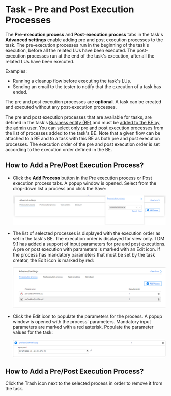 # Task - Pre and Post Execution Processes

The **Pre-execution process** and **Post-execution process** tabs in the task's **Advanced settings** enable adding pre and post execution processes to the task. The pre-execution processes run in the beginning of the task's execution, before all the related LUs have been executed. The post-execution processes run at the end of the task's execution, after all the related LUs have been executed. 



Examples:

- Running a cleanup flow before executing the task's LUs.
- Sending an email to the tester to notify that the execution of a task has ended.

The pre and post execution processes are **optional**. A task can be created and executed without any post-execution processes.

The pre and post execution processes that are available for tasks, are defined in the task's  [Business entity (BE)](/articles/TDM/tdm_overview/03_business_entity_overview.md) and must be [added to the BE by the admin user](04_tdm_gui_business_entity_window.md#pre-and-post-execution-processes-tabs). You can select only pre and post execution processes from the list of processes added to the task's BE. Note that a given flow can be attached to a BE and to a task with this BE as both pre and post execution processes. The execution order of the pre and post execution order is set according to the execution order defined in the BE.



## How to Add a Pre/Post Execution Process?

- Click the **Add Process** button in the Pre execution process or Post execution process tabs. A popup window is opened. Select from the drop-down list a process and click the Save:

  ![add pre exe process](images/task_add_pre_exe_process.png)

- The list of selected processes is displayed with the execution order as set in the task's BE. The execution order is displayed for view only. TDM 9.1 has added a support of input parameters for pre and post executions. A pre or post execution with parameters is marked with an Edit icon. If the process has mandatory parameters that must be set by the task creator, the Edit icon is marked by red:

  ![pre exe processes 2](images/task_pre_exe_processes.png)

- Click the Edit icon to populate the parameters for the process. A popup window is opened with the process' parameters. Mandatory input parameters are marked with a red asterisk. Populate the parameter values for the task:

  ![pre exe param](images/task_pre_exe_param.png)

  

## How to Add a Pre/Post Execution Process?

Click the Trash icon next to the selected process in order to remove it from the task.


